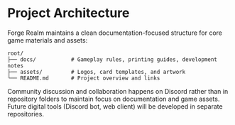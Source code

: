 # Project Architecture

Forge Realm maintains a clean documentation-focused structure for core game materials and assets:

```
root/
├── docs/           # Gameplay rules, printing guides, development notes
├── assets/         # Logos, card templates, and artwork
└── README.md       # Project overview and links
```

Community discussion and collaboration happens on Discord rather than in repository folders to maintain focus on documentation and game assets. Future digital tools (Discord bot, web client) will be developed in separate repositories.
